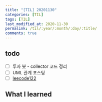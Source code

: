 ```yaml
---
title: "[TIL] 20201130"
categories: [TIL]
tags: [TIL]
last_modified_at: 2020-11-30
permalink: /til/:year/:month/:day/:title/
comments: true
---
```

## todo
- [ ] 투자 봇 - collector 코드 정리
- [ ] UML 관계 포스팅
- [ ] [leecode122](https://leetcode.com/problems/best-time-to-buy-and-sell-stock-ii/)

## What I learned